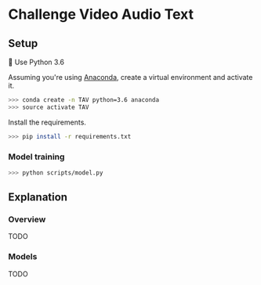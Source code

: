 # Challenge Video Audio Text

## Setup

:snake: Use Python 3.6

Assuming you're using [Anaconda](https://anaconda.org/anaconda/python), create a virtual environment and activate it.

```sh
>>> conda create -n TAV python=3.6 anaconda
>>> source activate TAV
```

Install the requirements.

```sh
>>> pip install -r requirements.txt
```




### Model training

```sh
>>> python scripts/model.py
```

## Explanation

### Overview

TODO


### Models

TODO
